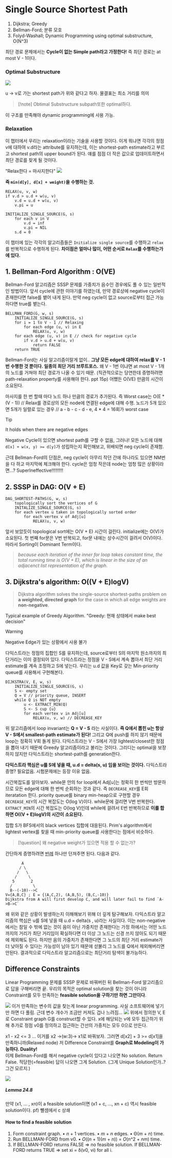 # Single Source Shortest Path

1. Dijkstra; Greedy
2. Bellman-Ford; 분류 모호
3. Folyd-Washall; Dynamic Programming using optimal substructure, O(N^3)

최단 경로 문제에서는 **Cycle이 없는 Simple path라고 가정한다!**
즉 최단 경로는 at most V - 1이다.

### Optimal Substructure

![](https://i.imgur.com/TQCbrHC.png)

u -> v로 가는 shortest path가 위와 같다고 하자.
물결표는 최소 거리를 의미

>[!note] Obtimal Substructure
> subpath또한 optimal하다.

이 구조를 만족해야 dynamic programming에 사용 가능.
### Relaxation
이 챕터에서 우리는 relaxation이라는 기술을 사용할 것이다. 이게 뭐냐면 각각의 정점 v에 대하여 v.d라는 attribute를 유지하는데, 이는 shortest-path estimate라고 부르고 shortest path의 upper bound가 된다. 얘를 점점 더 작은 값으로 업데이트하면서 최단 경로를 찾게 될 것이다.

"Relax한다 = 마사지한다"
![](https://i.imgur.com/9gpLGPn.png)

**즉 `min(d[y], d[x] + weight)`을 수행하는 것.**

```pseudocode
RELAX(u, v, w)
if v.d > u.d + w(u, v)
	v.d = u.d + w(u, v)
	v.pi = u
```

```pseudocode
INITIALIZE_SINGLE_SOURCE(G, s)
	for each v in V
		v.d = inf
		v.pi = NIL
	s.d = 0
```

이 챕터에 있는 각각의 알고리즘들은 
`Initialize single source`를 수행하고 `relax`를 반복적으로 수행하게 된다.
**차이점은 얼마나 많이, 어떤 순서로 `Relax`를 수행하는가에 있다.**

## 1. Bellman-Ford Algorithm : O(VE)

Bellman-Ford 알고리즘은 SSSP 문제를 가중치가 음수인 경우에도 풀 수 있는 일반적인 방법이다.
앞서 cycle에 관한 이야기를 하였는데, 만약 경로상에 negative cycle이 존재한다면 false를 뱉어 내게 된다.
만약 neg cycle이 없고 source로부터 접근 가능하다면 true를 뱉는다. 

```psuedocode
BELLMAN_FORD(G, w, s)
	INITIALIZE_SINGLE_SOURCE(G, s)
	for i = 1 to V - 1 // Relaxing
		for each edge (u, v) in E
			RELAX(u, v, w)
	for each edge (u, v) in E // check for negative cycle
		if v.d > u.d + w(u, v)
			return FALSE
	return TRUE
```

Bellman-Ford는 사실 알고리즘이랄게 없이..
**그냥 모든 edge에 대하여 relax를 V - 1 번 수행한 것 뿐이다. 일종의 최단 거리 브루트포스.**
왜 V - 1번 이냐면 at most V - 1개의 노드를 거쳐야 최단 경로가 나올 수 있기 때문.
(직관적으로는 당연한데 증명하려면 path-relaxation property를 사용해야 한다. ppt 15p)
어쨌든 O(VE) 만큼의 시간이 소요된다.

마사지를 한 번 할때 마다 노드 하나 만큼의 경로가 추가된다.
즉 Worst case는 O(E * (V - 1)) // Relax를 경로상의 모든 node에 연결된 edge에 대해 수행.
노드가 5개 있으면 5개가 일렬로 있는 경우
// a - b - c - d - e, 4 \* 4 = 16회가 worst case

>[!tip] 
>It holds when there are negative edges
>
>Negative Cycle이 있으면 shortest path를 구할 수 없음, 그러나!
>모든 노드에 대해 `d[x] + w(x, y) >= d[y]`가 성립하는지 확인해보고, 
>위배되면 neg cycle이 존재함.

근데 Bellman-Ford의 단점은, neg cycle이 아무리 작던 간에 하나라도 있으면 NM번을 다 하고 마지막에 체크해야 한다. cycle은 엄청 작은데 node는 엄청 많은 상황이라면...?
SuperIneffective!!!!!!!!!

## 2. SSSP in DAG: O(V + E)

```pseudocode
DAG_SHORTEST-PATHS(G, w, s)
	topologically sort the vertices of G
	INITALIZE_SINGLE_SOURCE(G, s)
	for each vertex u taken in topologically sorted order
		for each vertex v of Adj[u]
			RELAX(u, v, w)
```

앞서 보았듯이 topological sort에는 O(V + E) 시간이 걸린다.
initialize에는 O(V)가 소요된다.
첫 번째 for문은 V번 반복되고, for문 내에는 상수시간이 걸려서 O(V)이다.
따라서 Sorting이 Dominant Term이다.

> *because each iteration of the inner for loop takes constant time, the total running time is O(V + E), which is linear in the size of an adjacenct list representation of the graph.*

## 3. Dijkstra's algorithm: O((V + E)logV)
> Dijkstra algorithm solves the single-source shortest-paths problem on **a weighted, directed graph** for the case in which all edge weights are **non-negative**.

Typical example of Greedy Algorithm.
"Greedy: 현재 상태에서 make best decision"

>[!warning] 
>Negative Edge가 있는 상황에서 사용 불가

다익스트라는 정점의 집합인 S를 유지하는데, source로부터 S의 마지막 원소까지의 최단거리는 이미 결정되어 있다. 다익스트라는 정점을 V - S에서 계속 뽑아서 최단 거리 estimate를 계속 조정하고 S에 넣는다.
우리는 u.d 값을 Key로 갖는 Min-priority queue를 사용해서 구현해본다.

```pseudocode
DIJKSTRA(V, E, w, s)
	INITIALIZE_SINGLE_SOURCE(G, s)
	S <- empty set
	Q = V // priority queue, INSERT
	while Q is NOT empty
		u <- EXTRACT_MIN(Q)
		S <- S cup {u}
		for each vertex v in Adj[u]
			RELAX(u, v, w) // DECREASE_KEY
```

위 알고리즘에서 loop invariant는 **Q = V - S** 라는 사실이다.
**즉 Q에서 뽑힌 u는 항상 V - S에서 smallest-path estimate가 된다!**
그리고 Q에 push를 하지 않기 때문에 loop는 정확히 V회 돌게 된다.
다익스트라는 V - S에서 가장 lightest/closest한 정점을 뽑아 내기 때문에 Greedy 알고리즘이라고 불리는 것이다. 그리디는 optimal을 보장하지 않지만 다익스트라는 shortest-path를 generation한다.

**다익스트라 핵심은 u를 S에 넣을 때, u.d = delta(s, u) 임을 보이는 것이다.**
다익스트라 증명? 필요없음. 시험문제에는 등장 이유 없음.

시간복잡도를 알아보자.
while문 안의 for loop에서 Adj\[u]는 정확히 한 번씩만 방문하므로 모든 edge에 대해 한 번씩 순회하는 것과 같다. 즉 `DECREASE_KEY`를 E회 iteratation 한다.
priority queue를 binary min-heap으로 구현할 경우 `DECREASE_KEY`의 시간 복잡도는 O(log V)이다. while문에 걸리면 V번 반복한다. 
`EXTRACT_MIN`의 시간 복잡도는 O(log V)인데 while에 걸려서 E번 반복하므로
**이를 합하면 O((V + E)logV)의 시간이 소요된다.**

집합 S가 BFS에서의 black vertices 집합에 대응된다.
Prim's algorithm에서 lightest vertex를 찾을 때 min-priority queue를 사용한다는 점에서 비슷하다.

>[!question] 
>왜 negative weight가 있으면 적용 할 수 없는가?

간단하게 증명하려면 [반례](https://arc.net/l/quote/dmnfpgtm) 하나만 던져주면 된다. 다음과 같다.
```counterexample
       A
      / \
     /   \
    /     \
   5       2
  /         \
  B--(-10)-->C
V={A,B,C} ; E = {(A,C,2), (A,B,5), (B,C,-10)}
Dijkstra from A will first develop C, and will later fail to find `A->B->C`
```

왜 위와 같은 상황이 발생하는지 이해해보기 위해 더 깊게 탐구해보자.
다익스트라 알고리즘의 핵심은 u를 S에 넣을 때 u.d = delta(s , u)라는 사실이다. 이는 non-negative에서는 참일 수 밖에 없는 것이 음이 아닌 가중치만 존재한다는 가정 하에서는 어떤 노드까지의 거리가 최단 거리임이 확실하다면 더 이상 그 노드는 신경 쓰지 않아도 되기 때문에 제외해도 된다. 하지만 음의 가중치가 존재한다면 그 노드의 최단 거리 estimate가 더 낮아질 수 있다는 가능성이 남아 있기 때문에 섣불리 그 노드를 Q에서 제외해버리면 안된다. 결과적으로 다익스트라 알고리즘으로는 최단거리 탐색이 불가능하다.
## Difference Constraints
Linear Programming 문제를 SSSP 문제로 바꿔버린 뒤 Bellman-Ford 알고리즘으로 답을 구해버리면 끝. 우리의 목적은 optimal solution을 찾는 것이 아니라 Constraint를 모두 만족하는 **feasible solution을 구하기만 하면 그만이다**.


![](https://i.imgur.com/JLeW5nE.png)
이거 만족하는 변수의 값을 찾는게 linear programming.
사실 소프트웨어에 넣기만 하면 다 풀림.
근데 변수 개수가 조금만 커져도 겁나 느려짐...
![](https://i.imgur.com/7O0sZyE.png)
위에서 정의한 V, E로 Constraint graph G를 construct할 수 있다.
x에 해당되는 v에 모두 접근하기 위해 추가로 정점 v0를 정의하고 접근하는 간선의 가중치는 모두 0으로 만든다.

x1 - x2 <= 3 ... 이거를
x2 ->(w:3)-> x1로 바꿔보자.
그러면 d\[x2] + 3 >= d\[x1]을 만족하니까(Relaxed node)
저 Difference Constraint를 **Graph로 Modeling이 가능하다. Duality!**  
이제 Bellman-Ford를 해서 negative cycle이 있다고 나오면 No solution. Return False.
적당한(=feasible) 답이 나오면 그게 Solution.
(그게 Unique Solution인가..? 그건 모르지.)

![](https://i.imgur.com/5wLN5CY.png)

##### Lemma 24.8
만약 (x1, ... , xn)이 a feasible solution이면
(x1 + c, ..., xn + c) 역시 feasible solution이다.
pf) 뺄셈에서 c 상쇄

#### How to find a feasible solution
1. Form constraint graph.
	• _n_ + 1 vertices.
	• _m_ + _n_ edges.
	• Θ(_m_ + _n_) time.
2. Run BELLMAN-FORD from v0.
	• _O_((_n_ + 1)(_m_ + _n_)) = _O_(n^2 + _nm_) time.
3. If BELLMAN-FORD returns FALSE ⇒ no feasible solution.
	If BELLMAN-FORD returns TRUE ⇒ set xi = δ(v0, vi) for all i.